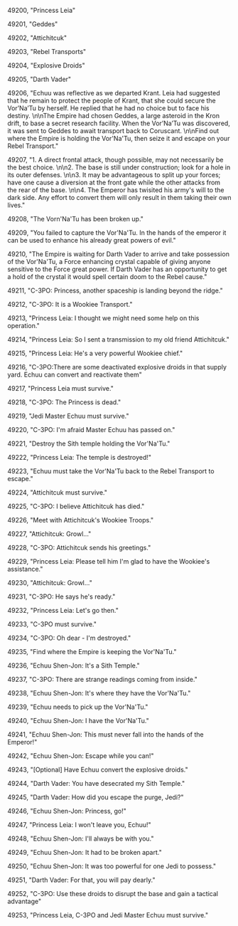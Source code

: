 ﻿49200, "Princess Leia"

49201, "Geddes"

49202, "Attichitcuk"

49203, "Rebel Transports"

49204, "Explosive Droids"

49205, "Darth Vader"

49206, "Echuu was reflective as we departed Krant. Leia had suggested that he remain to protect the people of Krant, that she could secure the Vor’Na’Tu by herself.  He replied that he had no choice but to face his destiny. \n\nThe Empire had chosen Geddes, a large asteroid in the Kron drift, to base a secret research facility.  When the Vor’Na’Tu was discovered, it was sent to Geddes to await transport back to Coruscant. \n\nFind out where the Empire is holding the Vor'Na'Tu, then seize it and escape on your Rebel Transport."

49207, "1. A direct frontal attack, though possible, may not necessarily be the best choice. \n\n2. The base is still under construction; look for a hole in its outer defenses. \n\n3. It may be advantageous to split up your forces; have one cause a diversion at the front gate while the other attacks from the rear of the base. \n\n4. The Emperor has twisited his army's will to the dark side.  Any effort to convert them will only result in them taking their own lives."

49208, "The Vorn'Na'Tu has been broken up."

49209, "You failed to capture the Vor'Na'Tu.  In the hands of the emperor it can be used to enhance his already great powers of evil."

49210, "The Empire is waiting for Darth Vader to arrive and take possession of the Vor'Na'Tu, a Force enhancing crystal capable of giving anyone sensitive to the Force great power.  If Darth Vader has an opportunity to get a hold of the crystal it would spell certain doom to the Rebel cause."

49211, "C-3PO: Princess, another spaceship is landing beyond the ridge."

49212, "C-3PO: It is a Wookiee Transport."

49213, "Princess Leia: I thought we might need some help on this operation."

49214, "Princess Leia: So I sent a transmission to my old friend Attichitcuk."

49215, "Princess Leia: He's a very powerful Wookiee chief."

49216, "C-3PO:There are some deactivated explosive droids in that supply yard.  Echuu can convert and reactivate them"

49217, "Princess Leia must survive."

49218, "C-3PO: The Princess is dead."

49219, "Jedi Master Echuu must survive."

49220, "C-3PO: I'm afraid Master Echuu has passed on."

49221, "Destroy the Sith temple holding the Vor'Na'Tu."

49222, "Princess Leia: The temple is destroyed!"

49223, "Echuu must take the Vor'Na'Tu back to the Rebel Transport to escape."

49224, "Attichitcuk must survive."

49225, "C-3PO: I believe Attichitcuk has died."

49226, "Meet with Attichitcuk's Wookiee Troops."

49227, "Attichitcuk: Growl..."

49228, "C-3PO: Attichitcuk sends his greetings."

49229, "Princess Leia: Please tell him I'm glad to have the Wookiee's assistance."

49230, "Attichitcuk: Growl..."

49231, "C-3PO: He says he's ready."

49232, "Princess Leia: Let's go then."

49233, "C-3PO must survive."

49234, "C-3PO: Oh dear - I'm destroyed."

49235, "Find where the Empire is keeping the Vor'Na'Tu."

49236, "Echuu Shen-Jon: It's a Sith Temple."

49237, "C-3PO: There are strange readings coming from inside."

49238, "Echuu Shen-Jon: It's where they have the Vor'Na'Tu."

49239, "Echuu needs to pick up the Vor'Na'Tu."

49240, "Echuu Shen-Jon: I have the Vor'Na'Tu."

49241, "Echuu Shen-Jon: This must never fall into the hands of the Emperor!"

49242, "Echuu Shen-Jon: Escape while you can!"

49243, "[Optional] Have Echuu convert the explosive droids."

49244, "Darth Vader: You have desecrated my Sith Temple."

49245, "Darth Vader: How did you escape the purge, Jedi?"

49246, "Echuu Shen-Jon: Princess, go!"

49247, "Princess Leia: I won't leave you, Echuu!"

49248, "Echuu Shen-Jon: I'll always be with you."

49249, "Echuu Shen-Jon: It had to be broken apart."

49250, "Echuu Shen-Jon: It was too powerful for one Jedi to possess."

49251, "Darth Vader: For that, you will pay dearly."

49252, "C-3PO: Use these droids to disrupt the base and gain a tactical advantage"

49253, "Princess Leia, C-3PO and Jedi Master Echuu must survive."

